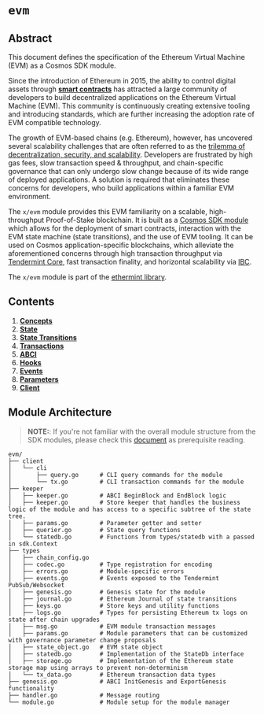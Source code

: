 # `evm`

## Abstract

This document defines the specification of the Ethereum Virtual Machine (EVM) as a Cosmos SDK module.

Since the introduction of Ethereum in 2015,
the ability to control digital assets through [**smart contracts**](https://www.fon.hum.uva.nl/rob/Courses/InformationInSpeech/CDROM/Literature/LOTwinterschool2006/szabo.best.vwh.net/idea.html)
has attracted a large community of developers
to build decentralized applications on the Ethereum Virtual Machine (EVM).
This community is continuously creating extensive tooling and introducing standards,
which are further increasing the adoption rate of EVM compatible technology.

The growth of EVM-based chains (e.g.
Ethereum), however, has uncovered several scalability challenges
that are often referred to as the [trilemma of decentralization, security, and scalability](https://vitalik.ca/general/2021/04/07/sharding.html).
Developers are frustrated by high gas fees, slow transaction speed & throughput,
and chain-specific governance that can only undergo slow change
because of its wide range of deployed applications.
A solution is required that eliminates these concerns for developers,
who build applications within a familiar EVM environment.

The `x/evm` module provides this EVM familiarity on a scalable, high-throughput Proof-of-Stake blockchain.
It is built as a [Cosmos SDK module](https://docs.cosmos.network/main/building-modules/intro.html)
which allows for the deployment of smart contracts,
interaction with the EVM state machine (state transitions),
and the use of EVM tooling.
It can be used on Cosmos application-specific blockchains,
which alleviate the aforementioned concerns through high transaction throughput
via [Tendermint Core](https://github.com/tendermint/tendermint), fast transaction finality,
and horizontal scalability via [IBC](https://ibcprotocol.org/).

The `x/evm` module is part of the [ethermint library](https://pkg.go.dev/github.com/evmos/ethermint).

## Contents

1. **[Concepts](01_concepts.md)**
2. **[State](02_state.md)**
3. **[State Transitions](03_state_transitions.md)**
4. **[Transactions](04_transactions.md)**
5. **[ABCI](05_abci.md)**
6. **[Hooks](06_hooks.md)**
7. **[Events](07_events.md)**
8. **[Parameters](08_params.md)**
9. **[Client](09_client.md)**

## Module Architecture

> **NOTE:**: If you're not familiar with the overall module structure from
the SDK modules, please check this [document](https://docs.cosmos.network/main/building-modules/structure.html) as
prerequisite reading.

```shell
evm/
├── client
│   └── cli
│       ├── query.go      # CLI query commands for the module
│       └── tx.go         # CLI transaction commands for the module
├── keeper
│   ├── keeper.go         # ABCI BeginBlock and EndBlock logic
│   ├── keeper.go         # Store keeper that handles the business logic of the module and has access to a specific subtree of the state tree.
│   ├── params.go         # Parameter getter and setter
│   ├── querier.go        # State query functions
│   └── statedb.go        # Functions from types/statedb with a passed in sdk.Context
├── types
│   ├── chain_config.go
│   ├── codec.go          # Type registration for encoding
│   ├── errors.go         # Module-specific errors
│   ├── events.go         # Events exposed to the Tendermint PubSub/Websocket
│   ├── genesis.go        # Genesis state for the module
│   ├── journal.go        # Ethereum Journal of state transitions
│   ├── keys.go           # Store keys and utility functions
│   ├── logs.go           # Types for persisting Ethereum tx logs on state after chain upgrades
│   ├── msg.go            # EVM module transaction messages
│   ├── params.go         # Module parameters that can be customized with governance parameter change proposals
│   ├── state_object.go   # EVM state object
│   ├── statedb.go        # Implementation of the StateDb interface
│   ├── storage.go        # Implementation of the Ethereum state storage map using arrays to prevent non-determinism
│   └── tx_data.go        # Ethereum transaction data types
├── genesis.go            # ABCI InitGenesis and ExportGenesis functionality
├── handler.go            # Message routing
└── module.go             # Module setup for the module manager
```
